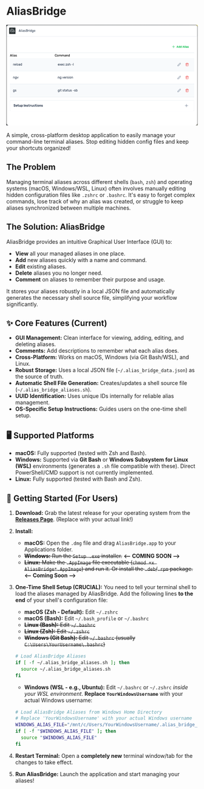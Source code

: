 # AliasBridge

<p align="center">
  <img src="assets/v1_screenshot.png" alt="AliasBridge Screenshot" width="600"/>
</p>

A simple, cross-platform desktop application to easily manage your command-line terminal aliases. Stop editing hidden config files and keep your shortcuts organized!

## The Problem

Managing terminal aliases across different shells (`bash`, `zsh`) and operating systems (macOS, Windows/WSL, Linux) often involves manually editing hidden configuration files like `.zshrc` or `.bashrc`. It's easy to forget complex commands, lose track of why an alias was created, or struggle to keep aliases synchronized between multiple machines.

## The Solution: AliasBridge

AliasBridge provides an intuitive Graphical User Interface (GUI) to:

*   **View** all your managed aliases in one place.
*   **Add** new aliases quickly with a name and command.
*   **Edit** existing aliases.
*   **Delete** aliases you no longer need.
*   **Comment** on aliases to remember their purpose and usage.

It stores your aliases robustly in a local JSON file and automatically generates the necessary shell source file, simplifying your workflow significantly.

## ✨ Core Features (Current)

*   **GUI Management:** Clean interface for viewing, adding, editing, and deleting aliases.
*   **Comments:** Add descriptions to remember what each alias does.
*   **Cross-Platform:** Works on macOS, Windows (via Git Bash/WSL), and Linux.
*   **Robust Storage:** Uses a local JSON file (`~/.alias_bridge_data.json`) as the source of truth.
*   **Automatic Shell File Generation:** Creates/updates a shell source file (`~/.alias_bridge_aliases.sh`).
*   **UUID Identification:** Uses unique IDs internally for reliable alias management.
*   **OS-Specific Setup Instructions:** Guides users on the one-time shell setup.

## 🖥️ Supported Platforms

*   **macOS:** Fully supported (tested with Zsh and Bash).
*   **Windows:** Supported via **Git Bash** or **Windows Subsystem for Linux (WSL)** environments (generates a `.sh` file compatible with these). Direct PowerShell/CMD support is not currently implemented.
*   **Linux:** Fully supported (tested with Bash and Zsh).

## 🚀 Getting Started (For Users)

1.  **Download:** Grab the latest release for your operating system from the **[Releases Page](https://github.com/YOUR_GITHUB_USERNAME/alias-bridge/releases)**. (Replace with your actual link!)
2.  **Install:**
    *   **macOS:** Open the `.dmg` file and drag `AliasBridge.app` to your Applications folder.
    *   ~~**Windows:** Run the `Setup .exe` installer.~~ **<-- COMING SOON -->**
    *   ~~**Linux:** Make the `.AppImage` file executable (`chmod +x AliasBridge*.AppImage`) and run it. Or install the `.deb`/`.rpm` package.~~ **<-- Coming Soon -->**
3.  **One-Time Shell Setup (CRUCIAL):** You need to tell your terminal shell to load the aliases managed by AliasBridge. Add the following lines **to the end** of your shell's configuration file:

    *   **macOS (Zsh - Default):** Edit `~/.zshrc`
    *   **macOS (Bash):** Edit `~/.bash_profile` or `~/.bashrc`
    *   ~~**Linux (Bash):** Edit `~/.bashrc`~~
    *   ~~**Linux (Zsh):** Edit `~/.zshrc`~~
    *   ~~**Windows (Git Bash):** Edit `~/.bashrc` (usually `C:\Users\YourUsername\.bashrc`)~~

    ```bash
    # Load AliasBridge Aliases
    if [ -f ~/.alias_bridge_aliases.sh ]; then
      source ~/.alias_bridge_aliases.sh
    fi
    ```

    *   **Windows (WSL - e.g., Ubuntu):** Edit `~/.bashrc` or `~/.zshrc` *inside your WSL environment*. **Replace `YourWindowsUsername`** with your actual Windows username:

    ```bash
    # Load AliasBridge Aliases from Windows Home Directory
    # Replace 'YourWindowsUsername' with your actual Windows username
    WINDOWS_ALIAS_FILE="/mnt/c/Users/YourWindowsUsername/.alias_bridge_aliases.sh"
    if [ -f "$WINDOWS_ALIAS_FILE" ]; then
      source "$WINDOWS_ALIAS_FILE"
    fi
    ```

4.  **Restart Terminal:** Open a **completely new** terminal window/tab for the changes to take effect.
5.  **Run AliasBridge:** Launch the application and start managing your aliases!

